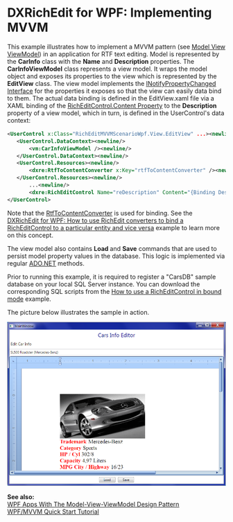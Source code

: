 # DXRichEdit for WPF: Implementing MVVM


<p>This example illustrates how to implement a MVVM pattern (see <a href="http://en.wikipedia.org/wiki/Model_View_ViewModel"><u>Model View ViewModel</u></a>) in an application for RTF text editing. Model is represented by the <strong>CarInfo</strong> class with the <strong>Name</strong> and <strong>Description</strong> properties. The <strong>CarInfoViewModel</strong> class represents a view model. It wraps the model object and exposes its properties to the view which is represented by the <strong>EditView</strong> class. The view model implements the <a href="http://msdn.microsoft.com/en-us/library/system.componentmodel.inotifypropertychanged.aspx"><u>INotifyPropertyChanged Interface</u></a> for the properties it exposes so that the view can easily data bind to them. The actual data binding is defined in the EditView.xaml file via a XAML binding of the <a href="http://documentation.devexpress.com/#WPF/DevExpressXpfRichEditRichEditControl_Contenttopic"><u>RichEditControl.Content Property</u></a> to the <strong>Description</strong> property of a view model, which in turn, is defined in the UserControl's data context:</p>

```xml
<UserControl x:Class="RichEditMVVMScenarioWpf.View.EditView" ...><newline/>
   <UserControl.DataContext><newline/>
       <vm:CarInfoViewModel /><newline/>
   </UserControl.DataContext><newline/>
   <UserControl.Resources><newline/>
       <dxre:RtfToContentConverter x:Key="rtfToContentConverter" /><newline/>
   </UserControl.Resources><newline/>
       ...<newline/>
       <dxre:RichEditControl Name="reDescription" Content="{Binding Description, Converter={StaticResource rtfToContentConverter}, Mode=TwoWay}" /><newline/>
</UserControl>
```

<p> </p><p>Note that the <a href="http://documentation.devexpress.com/#WPF/clsDevExpressXpfRichEditRtfToContentConvertertopic"><u>RtfToContentConverter</u></a> is used for binding. See the <a href="https://www.devexpress.com/Support/Center/p/E3490">DXRichEdit for WPF: How to use RichEdit converters to bind a RichEditControl to a particular entity and vice versa</a> example to learn more on this concept.</p><p>The view model also contains <strong>Load </strong>and <strong>Save</strong> commands that are used to persist model property values in the database. This logic is implemented via regular <a href="http://msdn.microsoft.com/en-us/library/h43ks021(v=vs.100).aspx"><u>ADO.NET</u></a> methods.</p><p>Prior to running this example, it is required to register a "CarsDB" sample database on your local SQL Server instance. You can download the corresponding SQL scripts from the <a href="https://www.devexpress.com/Support/Center/p/E3480">How to use a RichEditControl in bound mode</a> example.</p><p>The picture below illustrates the sample in action.</p><p><img src="https://raw.githubusercontent.com/DevExpress-Examples/dxrichedit-for-wpf-implementing-mvvm-e3497/10.2.10+/media/89b5f043-aad4-4b34-9815-1f1f932e22a1.png"></p><p><strong>See also:</strong><br />
<a href="http://msdn.microsoft.com/en-us/magazine/dd419663.aspx"><u>WPF Apps With The Model-View-ViewModel Design Pattern</u></a><br />
<a href="http://www.codeproject.com/Articles/165368/WPF-MVVM-Quick-Start-Tutorial"><u>WPF/MVVM Quick Start Tutorial</u></a></p>

<br/>


